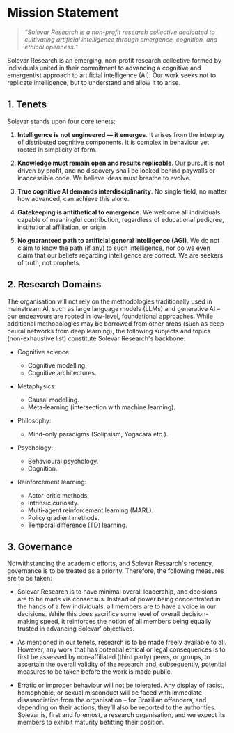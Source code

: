 # Mission Statement 

> *“Solevar Research is a non-profit research collective dedicated to cultivating artificial intelligence through emergence, cognition, and ethical openness.”*

Solevar Research is an emerging, non-profit research collective formed by individuals united in their commitment to advancing a cognitive and emergentist approach to artificial intelligence (AI). Our work seeks not to replicate intelligence, but to understand and allow it to arise.  


## 1. Tenets 

Solevar stands upon four core tenets:  

1. **Intelligence is not engineered — it emerges**. It arises from the interplay of distributed cognitive components. It is complex in behaviour yet rooted in simplicity of form. 

2. **Knowledge must remain open and results replicable**. Our pursuit is not driven by profit, and no discovery shall be locked behind paywalls or inaccessible code. We believe ideas must breathe to evolve. 

3. **True cognitive AI demands interdisciplinarity**. No single field, no matter how advanced, can achieve this alone. 

4. **Gatekeeping is antithetical to emergence**. We welcome all individuals capable of meaningful contribution, regardless of educational pedigree, institutional affiliation, or origin. 

5. **No guaranteed path to artificial general intelligence (AGI)**. We do not claim to know the path (if any) to such intelligence, nor do we even claim that our beliefs regarding intelligence are correct. We are seekers of truth, not prophets. 

  
## 2. Research Domains 

The organisation will not rely on the methodologies traditionally used in mainstream AI, such as large language models (LLMs) and generative AI – our endeavours are rooted in low-level, foundational approaches. While additional methodologies may be borrowed from other areas (such as deep neural networks from deep learning), the following subjects and topics (non-exhaustive list) constitute Solevar Research's backbone: 

- Cognitive science: 
    - Cognitive modelling. 
    - Cognitive architectures. 

- Metaphysics: 
    - Causal modelling. 
    - Meta-learning (intersection with machine learning). 

- Philosophy: 
    - Mind-only paradigms (Solipsism, Yogācāra etc.). 

- Psychology:	 
    - Behavioural psychology. 
    - Cognition. 

- Reinforcement learning: 
    - Actor-critic methods. 
    - Intrinsic curiosity. 
    - Multi-agent reinforcement learning (MARL). 
    - Policy gradient methods. 
    - Temporal difference (TD) learning. 

 
## 3. Governance 

Notwithstanding the academic efforts, and Solevar Research's recency, governance is to be treated as a priority. Therefore, the following measures are to be taken: 

* Solevar Research is to have minimal overall leadership, and decisions are to be made via consensus. Instead of power being concentrated in the hands of a few individuals, all members are to have a voice in our decisions. While this does sacrifice some level of overall decision-making speed, it reinforces the notion of all members being equally trusted in advancing Solevar’ objectives. 

* As mentioned in our tenets, research is to be made freely available to all. However, any work that has potential ethical or legal consequences is to first be assessed by non-affiliated (third party) peers, or groups, to ascertain the overall validity of the research and, subsequently, potential measures to be taken before the work is made public. 

* Erratic or improper behaviour will not be tolerated. Any display of racist, homophobic, or sexual misconduct will be faced with immediate disassociation from the organisation – for Brazilian offenders, and depending on their actions, they’ll also be reported to the authorities. Solevar is, first and foremost, a research organisation, and we expect its members to exhibit maturity befitting their position. 